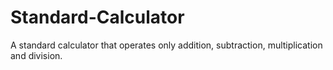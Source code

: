 # Standard-Calculator
A standard calculator that operates only addition, subtraction, multiplication and division.

